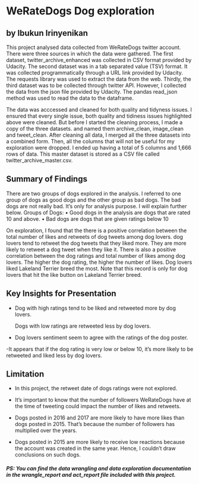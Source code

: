 #  WeRateDogs Dog exploration
## by Ibukun Irinyenikan

This project analysed data collected from WeRateDogs twitter account.
There were three sources  in which the data were gathered. The first dataset, 
twitter_archive_enhanced was collected in CSV format provided by Udacity. 
The second dataset was 
in a tab separated value (TSV) format. It was collected programmatically through a URL link provided 
by Udacity. The requests library was used to extract the data from the web. Thirdly, 
the third dataset 
was to be collected through twitter API. However, I collected the data from the json file provided by 
Udacity. The pandas read_json method was used to read the data to the dataframe.

The data was acccessed and cleaned for both quality and tidyness issues. 
I ensured that every single issue, both quality and tidiness issues 
highlighted above were cleaned. But before I started the cleaning process, 
I made a copy of the three datasets. and named them archive_clean, image_clean and tweet_clean.
After cleaning all data, I merged all the three datasets into a combined form. Then, all the columns 
that will not be useful for my exploration were dropped. I ended up having a total of 5 columns and 
1,666 rows of data.
This master dataset is stored as a CSV file called twitter_archive_master.csv.



## Summary of Findings

There are two groups of dogs explored in the analysis. I referred to one group of dogs as good dogs 
and the other group as bad dogs. The bad dogs are not really bad. It’s only for analysis purpose. I will 
explain further below.
Groups of Dogs:
• Good dogs in the analysis are dogs that are rated 10 and above.
• Bad dogs are dogs that are given ratings below 10

On exploration, I found that the there is a positive correlation between the total number of 
likes and retweets of dog tweets among dog lovers. dog lovers tend to retweet the dog tweets that they liked more. 
They are more likely to retweet a dog tweet when they like it.
There is also a positive correlation between the dog ratings and total number of likes among dog lovers. 
The higher the dog rating, the higher the number of likes.
Dog lovers liked Lakeland Terrier breed the most. 
Note that this record is only for dog lovers that hit the like button on Lakeland Terrier breed.

## Key Insights for Presentation
- Dog with high ratings tend to be liked and retweeted more by dog lovers.

  Dogs with low ratings are retweeted less by dog lovers.
  
- Dog lovers sentiment seem to agree with the ratings of the dog poster.

 -It appears that if the dog rating is very low or below 10, it’s more likely to be retweeted and liked less by dog lovers.



## Limitation
- In this project, the retweet date of dogs ratings were not explored. 

- It’s important to know that the number of followers WeRateDogs have at the time of tweeting could 
 impact the number of likes and retweets.
 
- Dogs posted in 2016 and 2017 are more likely to have more likes than dogs posted in 2015. That’s 
 because the number of followers has multiplied over the years.
 
- Dogs posted in 2015 are more likely to receive low reactions because the account was created in the 
 same year. Hence, I couldn’t draw conclusions on such dogs.

##### PS: You can find the data wrangling and data exploration documentation in the wrangle_report and act_report file included with this project. 